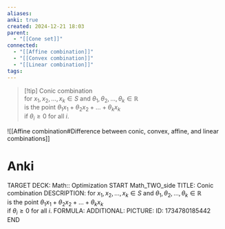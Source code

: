 ```yaml
---
aliases: 
anki: true
created: 2024-12-21 18:03
parent:
  - "[[Cone set]]"
connected:
  - "[[Affine combination]]"
  - "[[Convex combination]]"
  - "[[Linear combination]]"
tags:
---
```


> [!tip] Conic combination  
for $x_1, x_2, \ldots, x_k \in S$ and $\theta_1, \theta_2, \ldots, \theta_k \in \mathbb{R}$  
is the point $\theta_1 x_1 + \theta_2 x_2 + \ldots + \theta_k x_k$  
if $\theta_i \geq 0$ for all $i$.


![[Affine combination#Difference between conic, convex, affine, and linear combinations]]

# Anki
TARGET DECK: Math:: Optimization
START
Math_TWO_side
TITLE: Conic combination
DESCRIPTION: for $x_1, x_2, \ldots, x_k \in S$ and $\theta_1, \theta_2, \ldots, \theta_k \in \mathbb{R}$  
is the point $\theta_1 x_1 + \theta_2 x_2 + \ldots + \theta_k x_k$  
if $\theta_i \geq 0$ for all $i$.
FORMULA: 
ADDITIONAL:
PICTURE:
ID: 1734780185442
END